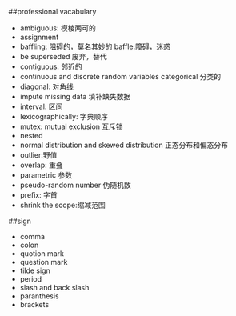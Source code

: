 ##professional vacabulary
+ ambiguous: 模棱两可的
+ assignment
+ baffling: 阻碍的，莫名其妙的 baffle:障碍，迷惑 
+ be superseded 废弃，替代
+ contiguous: 邻近的
+ continuous and discrete random variables    categorical 分类的
+ diagonal: 对角线
+ impute missing data 填补缺失数据
+ interval: 区间
+ lexicographically: 字典顺序
+ mutex: mutual exclusion 互斥锁
+ nested
+ normal distribution and skewed distribution 正态分布和偏态分布
+ outlier:野值
+ overlap: 重叠
+ parametric 参数
+ pseudo-random number 伪随机数
+ prefix: 字首
+ shrink the scope:缩减范围


##sign
+ comma
+ colon
+ quotion mark
+ question mark
+ tilde sign
+ period
+ slash and back slash
+ paranthesis
+ brackets
